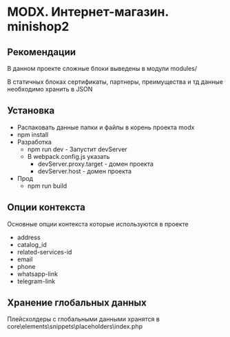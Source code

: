 # MODX. Интернет-магазин. minishop2

## Рекомендации

В данном проекте сложные блоки выведены в модули modules/

В статичных блоках сертификаты, партнеры, преимущества и тд данные необходимо хранить в JSON

## Установка

- Распаковать данные папки и файлы в корень проекта modx
- npm install
- Разработка
  - npm run dev - Запустит devServer
  - В webpack.config.js указать
    - devServer.proxy.target - домен проекта
    - devServer.host - домен проекта
- Прод
  - npm run build

## Опции контекста

Основные опции контекста которые используются в проекте

- address
- catalog_id
- related-services-id
- email
- phone
- whatsapp-link
- telegram-link

## Хранение глобальных данных

Плейсхолдеры с глобальными данными хранятся в core\elements\snippets\placeholders\index.php
